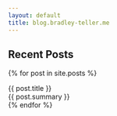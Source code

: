 ```yaml
---
layout: default
title: blog.bradley-teller.me
---
```

  
## Recent Posts

{% for post in site.posts %}
  <div class="post">
    {{ post.title }} <br />
    {{ post.summary }}
  </div>
{% endfor %}